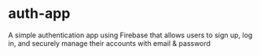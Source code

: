 # auth-app
A simple authentication app using Firebase that allows users to sign up, log in, and securely manage their accounts with email &amp; password
